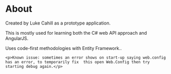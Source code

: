 ﻿<html lang="en" xmlns="http://www.w3.org/1999/xhtml">
<head>
    <meta charset="utf-8" />
    <title>ReadMe</title>
</head>
<body>
    <h1>About</h1>
    <p>Created by Luke Cahill as a prototype application.</p>
    <p>This is mostly used for learning both the C# web API approach and AngularJS.</p>
    <p>Uses code-first methodologies with Entity Framework..</p>
    
    
    <p>Known issue: sometimes an error shows on start-up saying web.config has an error, to temporarily fix  this open Web.Config then try starting debug again.</p>
</body>
</html>
